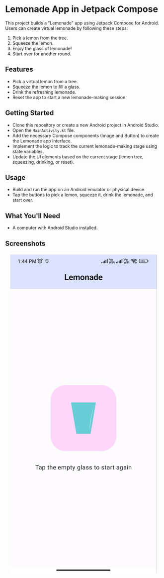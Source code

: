# Lemonade App in Jetpack Compose

This project builds a "Lemonade" app using Jetpack Compose for Android. Users can create virtual lemonade by following these steps:

1. Pick a lemon from the tree.
2. Squeeze the lemon.
3. Enjoy the glass of lemonade!
4. Start over for another round.

## Features

* Pick a virtual lemon from a tree.
* Squeeze the lemon to fill a glass.
* Drink the refreshing lemonade.
* Reset the app to start a new lemonade-making session.

## Getting Started

- Clone this repository or create a new Android project in Android Studio.
- Open the `MainActivity.kt` file.
- Add the necessary Compose components (Image and Button) to create the Lemonade app interface.
- Implement the logic to track the current lemonade-making stage using state variables.
- Update the UI elements based on the current stage (lemon tree, squeezing, drinking, or reset).

## Usage

- Build and run the app on an Android emulator or physical device.
- Tap the buttons to pick a lemon, squeeze it, drink the lemonade, and start over.

## What You'll Need

- A computer with Android Studio installed.

## Screenshots

<p align="center">
  <a href="#">
    <img src="app/src/main/res/drawable/demo.jpg" alt="Screenshot 1 of the Lemonade app" style="vertical-align:top; margin:6px 4px">
  </a>

  </p>

